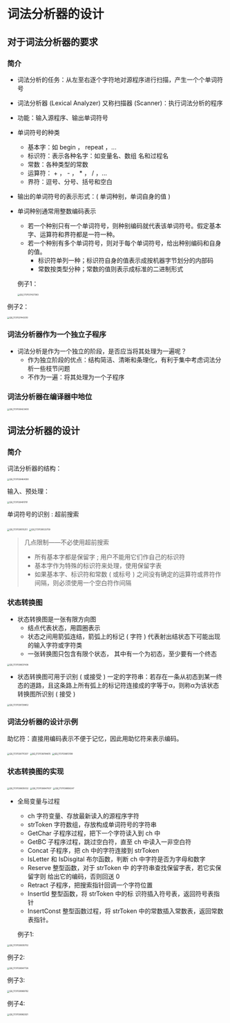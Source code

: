 # 词法分析器的设计

## 对于词法分析器的要求

### 简介

- 词法分析的任务：从左至右逐个字符地对源程序进行扫描，产生一个个单词符号
- 词法分析器 (Lexical Analyzer) 又称扫描器 (Scanner)：执行词法分析的程序

- 功能：输入源程序、输出单词符号

- 单词符号的种类

  - 基本字：如 begin ， repeat ，...
  - 标识符：表示各种名字：如变量名、数组 名和过程名
  - 常数：各种类型的常数
  - 运算符： + ， - ， * ， / ，...
  - 界符：逗号、分号、括号和空白

- 输出的单词符号的表示形式：( 单词种别，单词自身的值 )

- 单词种别通常用整数编码表示

  - 若一个种别只有一个单词符号，则种别编码就代表该单词符号。假定基本字、运算符和界符都是一符一种。
  - 若一个种别有多个单词符号，则对于每个单词符号，给出种别编码和自身的值。
    - 标识符单列一种；标识符自身的值表示成按机器字节划分的内部码
    - 常数按类型分种；常数的值则表示成标准的二进制形式

  例子1：

  <img src="./03.1词法分析器的设计/QQ_1737037427383.png" alt="QQ_1737037427383" style="zoom:33%;" />

例子2：

<img src="./03.1词法分析器的设计/QQ_1737037443510.png" alt="QQ_1737037443510" style="zoom:33%;" />

### 词法分析器作为一个独立子程序

- 词法分析是作为一个独立的阶段，是否应当将其处理为一遍呢？
  - 作为独立阶段的优点：结构简洁、清晰和条理化，有利于集中考虑词法分析一些枝节问题
  - 不作为一遍：将其处理为一个子程序

### 词法分析器在编译器中地位

<img src="./03.1词法分析器的设计/QQ_1737038423400.png" alt="QQ_1737038423400" style="zoom:33%;" />

## 词法分析器的设计

### 简介

词法分析器的结构：

<img src="./03.1词法分析器的设计/QQ_1737038464090.png" alt="QQ_1737038464090" style="zoom:33%;" />

输入、预处理：

<img src="./03.1词法分析器的设计/QQ_1737038491791.png" alt="QQ_1737038491791" style="zoom:33%;" />

单词符号的识别 : 超前搜索

<img src="./03.1词法分析器的设计/QQ_1737038515251.png" alt="QQ_1737038515251" style="zoom:33%;" />

<img src="./03.1词法分析器的设计/QQ_1737038533759.png" alt="QQ_1737038533759" style="zoom:33%;" />

> 几点限制——不必使用超前搜索
>
> - 所有基本字都是保留字 ; 用户不能用它们作自己的标识符
> - 基本字作为特殊的标识符来处理，使用保留字表
> - 如果基本字、标识符和常数 ( 或标号 ) 之间没有确定的运算符或界符作间隔，则必须使用一个空白符作间隔

### 状态转换图

- 状态转换图是一张有限方向图
  - 结点代表状态，用圆圈表示
  - 状态之间用箭弧连结，箭弧上的标记 ( 字符 ) 代表射出结状态下可能出现的输入字符或字符类
  - 一张转换图只包含有限个状态， 其中有一个为初态，至少要有一个终态

<img src="./03.1词法分析器的设计/QQ_1737038637438.png" alt="QQ_1737038637438" style="zoom:33%;" />

- 状态转换图可用于识别 ( 或接受 ) 一定的字符串：若存在一条从初态到某一终态的道路，且这条路上所有弧上的标记符连接成的字等于α，则称α为该状态转换图所识别 ( 接受 )

<img src="./03.1词法分析器的设计/QQ_1737038729802.png" alt="QQ_1737038729802" style="zoom:33%;" />

### 词法分析器的设计示例

助忆符：直接用编码表示不便于记忆，因此用助忆符来表示编码。

<img src="./03.1词法分析器的设计/QQ_1737038770307.png" alt="QQ_1737038770307" style="zoom:33%;" />

<img src="./03.1词法分析器的设计/QQ_1737038784615.png" alt="QQ_1737038784615" style="zoom:33%;" />

<img src="./03.1词法分析器的设计/QQ_1737038813199.png" alt="QQ_1737038813199" style="zoom:33%;" />

### 状态转换图的实现

<img src="./03.1词法分析器的设计/QQ_1737038835032.png" alt="QQ_1737038835032" style="zoom:33%;" />

<img src="./03.1词法分析器的设计/QQ_1737038847937.png" alt="QQ_1737038847937" style="zoom:33%;" />

<img src="./03.1词法分析器的设计/QQ_1737038858247.png" alt="QQ_1737038858247" style="zoom:33%;" />

- 全局变量与过程

  - ch 字符变量、存放最新读入的源程序字符
  - strToken 字符数组，存放构成单词符号的字符串
  - GetChar 子程序过程，把下一个字符读入到 ch 中
  - GetBC 子程序过程，跳过空白符，直至 ch 中读入一非空白符
  - Concat 子程序，把 ch 中的字符连接到 strToken
  - IsLetter 和 IsDisgital 布尔函数，判断 ch 中字符是否为字母和数字
  - Reserve 整型函数，对于 strToken 中 的字符串查找保留字表，若它实保留字则 给出它的编码，否则回送 0
  - Retract 子程序，把搜索指针回调一个字符位置
  - InsertId 整型函数，将 strToken 中的标 识符插入符号表，返回符号表指针
  - InsertConst 整型函数过程，将 strToken 中的常数插入常数表，返回常数表指针。

  例子1:

<img src="./03.1词法分析器的设计/QQ_1737038935702.png" alt="QQ_1737038935702" style="zoom:33%;" />

例子2:

<img src="./03.1词法分析器的设计/QQ_1737038947726.png" alt="QQ_1737038947726" style="zoom:33%;" />



例子3:

<img src="./03.1词法分析器的设计/QQ_1737038968782.png" alt="QQ_1737038968782" style="zoom:33%;" />

例子4:

<img src="./03.1词法分析器的设计/QQ_1737038982921.png" alt="QQ_1737038982921" style="zoom:33%;" />













